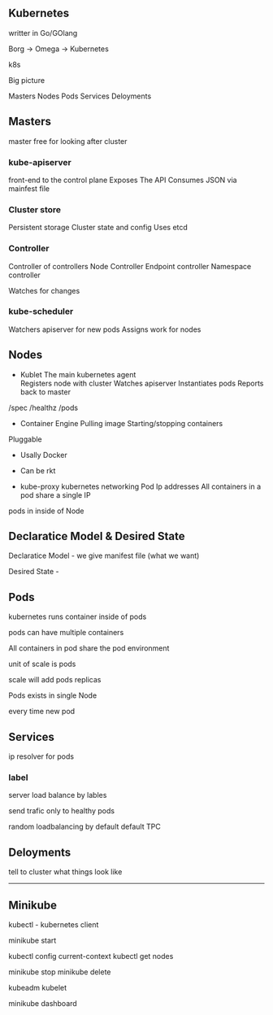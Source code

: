 
## Kubernetes

writter in Go/GOlang

Borg -> Omega -> Kubernetes

k8s

Big picture

Masters
Nodes
Pods
Services
Deloyments


## Masters 

master free for looking after cluster

###  kube-apiserver
front-end to the control plane
Exposes The API
Consumes JSON via mainfest file

### Cluster store
Persistent storage
Cluster state and config
Uses etcd

### Controller
Controller of controllers
Node Controller
Endpoint controller
Namespace controller

Watches for changes

### kube-scheduler
Watchers apiserver for new pods
Assigns work for nodes



## Nodes
* Kublet 
	The main kubernetes agent  
	Registers node with cluster
	Watches apiserver
	Instantiates pods
	Reports back to master

/spec
/healthz
/pods

* Container Engine 
	Pulling image
	Starting/stopping containers

Pluggable
* Usally Docker
* Can be rkt

* kube-proxy
	kubernetes networking
	Pod Ip addresses
	All containers in a pod share a single IP

pods in inside of Node

## Declaratice Model & Desired State

Declaratice Model - we give manifest file (what we want)

Desired State - 

## Pods

kubernetes runs container inside of pods

pods can have multiple containers 

All containers in pod share the pod environment


unit of scale is pods

scale will add pods replicas

Pods exists in single Node

every time new pod


## Services
ip resolver for pods

### label 
server load balance by lables

send trafic only to healthy pods

random loadbalancing by default
default TPC


## Deloyments
tell to cluster what things look like 

----------------------------------------

 
## Minikube

kubectl - kubernetes client

minikube start

kubectl config current-context
kubectl get nodes

minikube stop
minikube delete

kubeadm
kubelet

minikube dashboard














